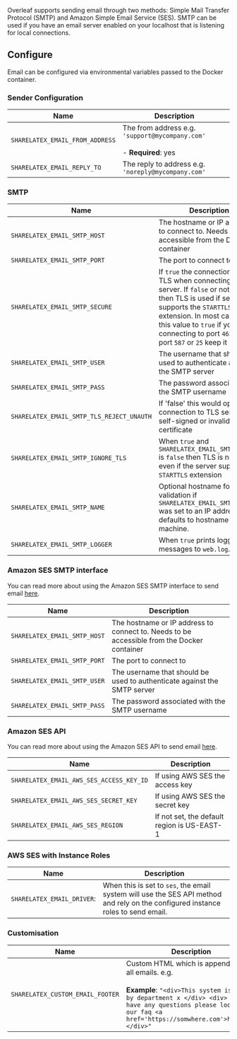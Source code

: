 <style>
table th:first-of-type {
    width: 40%;
    word-break: break-all;
}
table th:nth-of-type(2) {
    width: 60%;
}
</style>

Overleaf supports sending email through two methods: Simple Mail Transfer Protocol (SMTP) and Amazon Simple Email Service (SES). SMTP can be used if you have an email server enabled on your localhost that is listening for local connections.

## Configure ##

Email can be configured via environmental variables passed to the Docker container.

### Sender Configuration ###

| Name | Description |
|------|-------------|
| `SHARELATEX_EMAIL_FROM_ADDRESS` | The from address e.g. `'support@mycompany.com'` <br /><br />- **Required**: yes |
| `SHARELATEX_EMAIL_REPLY_TO` | The reply to address e.g. `'noreply@mycompany.com'` |

### SMTP ###

| Name | Description |
|------|-------------|
| `SHARELATEX_EMAIL_SMTP_HOST` | The hostname or IP address to connect to. Needs to be accessible from the Docker container |
| `SHARELATEX_EMAIL_SMTP_PORT` | The port to connect to |
| `SHARELATEX_EMAIL_SMTP_SECURE` | If `true` the connection will use TLS when connecting to server. If `false` or not set, then TLS is used if server supports the `STARTTLS` extension. In most cases set this value to `true` if you are connecting to port `465`. For port `587` or `25` keep it `false` |
| `SHARELATEX_EMAIL_SMTP_USER` | The username that should be used to authenticate against the SMTP server |
| `SHARELATEX_EMAIL_SMTP_PASS` | The password associated with the SMTP username |
| `SHARELATEX_EMAIL_SMTP_TLS_REJECT_UNAUTH` | If 'false' this would open a connection to TLS server with self-signed or invalid TLS certificate |
| `SHARELATEX_EMAIL_SMTP_IGNORE_TLS` | When `true` and `SHARELATEX_EMAIL_SMTP_SECURE` is `false` then TLS is not used even if the server supports `STARTTLS` extension|
| `SHARELATEX_EMAIL_SMTP_NAME` | Optional hostname for TLS validation if `SHARELATEX_EMAIL_SMTP_HOST` was set to an IP address, defaults to hostname of the machine.|
| `SHARELATEX_EMAIL_SMTP_LOGGER` | When `true` prints logging messages to `web.log`.|

### Amazon SES SMTP interface ###

You can read more about using the Amazon SES SMTP interface to send email <a href="https://docs.aws.amazon.com/ses/latest/dg/send-email-smtp.html">here</a>.

| Name | Description |
|------|-------------|
| `SHARELATEX_EMAIL_SMTP_HOST` | The hostname or IP address to connect to. Needs to be accessible from the Docker container |
| `SHARELATEX_EMAIL_SMTP_PORT` | The port to connect to |
| `SHARELATEX_EMAIL_SMTP_USER` | The username that should be used to authenticate against the SMTP server |
| `SHARELATEX_EMAIL_SMTP_PASS` | The password associated with the SMTP username |

### Amazon SES API ###

You can read more about using the Amazon SES API to send email <a href="https://docs.aws.amazon.com/ses/latest/dg/send-email-api.html">here</a>.

| Name | Description |
|------|-------------|
| `SHARELATEX_EMAIL_AWS_SES_ACCESS_KEY_ID` | If using AWS SES the access key |
| `SHARELATEX_EMAIL_AWS_SES_SECRET_KEY` | If using AWS SES the secret key |
| `SHARELATEX_EMAIL_AWS_SES_REGION` | If not set, the default region is US-EAST-1 |

### AWS SES with Instance Roles ###

| Name | Description |
|------|-------------|
| `SHARELATEX_EMAIL_DRIVER`: | When this is set to `ses`, the email system will use the SES API method and rely on the configured instance roles to send email. |

### Customisation ###

| Name | Description |
|------|-------------|
| `SHARELATEX_CUSTOM_EMAIL_FOOTER` | Custom HTML which is appended to all emails. e.g.<br /><br /> **Example**: `"<div>This system is run by department x </div> <div> If you have any questions please look at our faq <a href='https://somwhere.com'>here</a></div>"` |